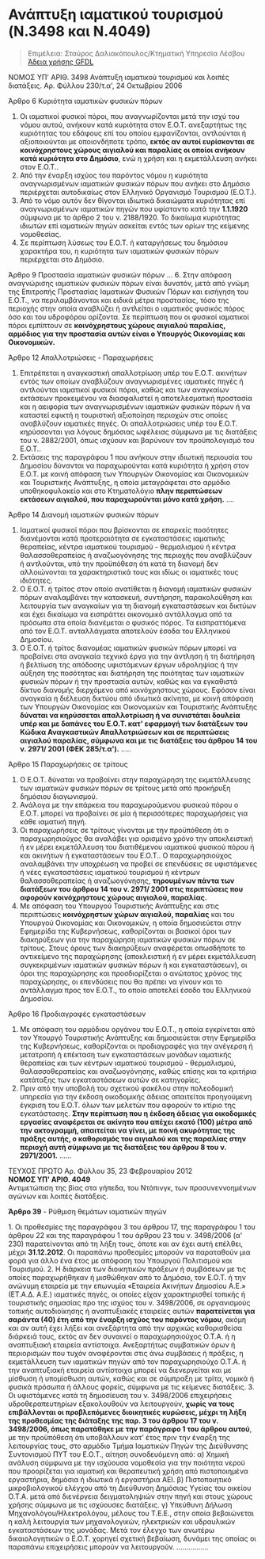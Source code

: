 # Ανάπτυξη ιαματικού τουρισμού (N.3498 και Ν.4049)

> Επιμέλεια: Σταύρος Δαλιακόπουλος/Κτηματική Υπηρεσία Λέσβου
[Άδεια χρήσης GFDL](http://www.gnu.org/licenses/fdl.html>)

ΝΟΜΟΣ ΥΠ' ΑΡΙΘ. 3498
Ανάπτυξη ιαματικού τουρισμού και λοιπές διατάξεις.
Αρ. Φύλλου 230/τ.α', 24 Οκτωβρίου 2006

Άρθρο 6
Κυριότητα ιαματικών φυσικών πόρων
1. Οι ιαματικοί φυσικοί πόροι, που αναγνωρίζονται μετά την ισχύ του νόμου αυτού, ανήκουν κατά κυριότητα στον Ε.Ο.Τ. ανεξαρτήτως της κυριότητας του εδάφους επί του οποίου εμφανίζονται, αντλούνται ή αξιοποιούνται με οποιονδήποτε τρόπο, **εκτός αν αυτοί ευρίσκονται σε κοινόχρηστους χώρους αιγιαλού και παραλίας οι οποίοι ανήκουν κατά κυριότητα στο Δημόσιο**, ενώ η χρήση και η εκμετάλλευση ανήκει στον Ε.Ο.Τ..
2. Από την έναρξη ισχύος του παρόντος νόμου η κυριότητα αναγνωρισμένων ιαματικών φυσικών πόρων που ανήκει στο Δημόσιο περιέρχεται αυτοδικαίως στον Ελληνικό Οργανισμό Τουρισμού (Ε.Ο.Τ.).
3. Από το νόμο αυτόν δεν θίγονται ιδιωτικά δικαιώματα κυριότητας επί αναγνωρισμένων ιαματικών πηγών που υφίσταντο κατά την **1.1.1920** σύμφωνα με το άρθρο 2 του ν. 2188/1920. Το δικαίωμα κυριότητας ιδιωτών επί ιαματικών πηγών ασκείται εντός των ορίων της κείμενης νομοθεσίας.
4. Σε περίπτωση λύσεως του Ε.Ο.Τ. ή καταργήσεως του δημόσιου χαρακτήρα του, η κυριότητα των ιαματικών φυσικών πόρων περιέρχεται στο Δημόσιο.

Άρθρο 9
Προστασία ιαματικών φυσικών πόρων
...
6\. Στην απόφαση αναγνώρισης ιαματικών φυσικών πόρων είναι δυνατόν, μετά από γνώμη της Επιτροπής Προστασίας Ιαματικών Φυσικών Πόρων και εισήγηση του Ε.Ο.Τ., να περιλαμβάνονται και ειδικά μέτρα προστασίας, τόσο της περιοχής στην οποία αναβλύζει ή αντλείται ο ιαματικός φυσικός πόρος όσο και του υδροφόρου ορίζοντα. Σε περίπτωση που οι φυσικοί ιαματικοί πόροι εμπίπτουν σε **κοινόχρηστους χώρους αιγιαλού παραλίας, αρμόδιος για την προστασία αυτών είναι ο Υπουργός Οικονομίας και Οικονομικών.**

Άρθρο 12
Απαλλοτριώσεις - Παραχωρήσεις
1. Επιτρέπεται η αναγκαστική απαλλοτρίωση υπέρ του Ε.Ο.Τ. ακινήτων εντός των οποίων αναβλύζουν αναγνωρισμένες ιαματικές πηγές ή αντλούνται ιαματικοί φυσικοί πόροι, καθώς και των αναγκαίων εκτάσεων προκειμένου να διασφαλιστεί η αποτελεσματική προστασία και η αειφορία των αναγνωρισμένων ιαματικών φυσικών πόρων ή να καταστεί εφικτή η τουριστική αξιοποίηση περιοχών στις οποίες αναβλύζουν ιαματικές πηγές. Οι απαλλοτριώσεις υπέρ του Ε.Ο.Τ. κηρύσσονται για λόγους δημόσιας ωφέλειας σύμφωνα με τις διατάξεις του ν. 2882/2001, όπως ισχύουν και βαρύνουν τον προϋπολογισμό του Ε.Ο.Τ..
2. Εκτάσεις της παραγράφου 1 που ανήκουν στην ιδιωτική περιουσία του Δημοσίου δύνανται να παραχωρούνται κατά κυριότητα ή χρήση στον Ε.Ο.Τ. με κοινή απόφαση των Υπουργών Οικονομίας και Οικονομικών και Τουριστικής Ανάπτυξης, η οποία μεταγράφεται στο αρμόδιο υποθηκοφυλακείο και στο Κτηματολόγιο **πλην περιπτώσεων εκτάσεων αιγιαλού, που παραχωρούνται μόνο κατά χρήση.**
....

Άρθρο 14
Διανομή ιαματικών φυσικών πόρων
1. Ιαματικοί φυσικοί πόροι που βρίσκονται σε επαρκείς ποσότητες διανέμονται κατά προτεραιότητα σε εγκαταστάσεις ιαματικής θεραπείας, κέντρα ιαματικού τουρισμού - θερμαλισμού ή κέντρα θαλασσοθεραπείας ή αναζωογόνησης της περιοχής που αναβλύζουν ή αντλούνται, υπό την προϋπόθεση ότι κατά τη διανομή δεν αλλοιώνονται τα χαρακτηριστικά τους και ιδίως οι ιαματικές τους ιδιότητες.
2. Ο Ε.Ο.Τ. ή τρίτος στον οποίο ανατίθεται η διανομή ιαματικών φυσικών πόρων αναλαμβάνει την κατασκευή, συντήρηση, παρακολούθηση και λειτουργία των αναγκαίων για τη διανομή εγκαταστάσεων και δικτύων και έχει δικαίωμα να εισπράττει οικονομικό αντάλλαγμα από τα πρόσωπα στα οποία διανέμεται ο φυσικός πόρος. Τα εισπραττόμενα από τον Ε.Ο.Τ. ανταλλάγματα αποτελούν έσοδα του Ελληνικού Δημοσίου.
3. Ο Ε.Ο.Τ. ή τρίτος διανομέας ιαματικών φυσικών πόρων μπορεί να προβαίνει στα αναγκαία τεχνικά έργα για την άντληση ή τη διατήρηση ή βελτίωση της απόδοσης υφιστάμενων έργων υδροληψίας ή την αύξηση της ποσότητας και διατήρηση της ποιότητας των ιαματικών φυσικών πόρων ή την προστασία αυτών, καθώς και να εγκαθιστά δίκτυο διανομής διερχόμενο από κοινόχρηστους χώρους. Εφόσον είναι αναγκαία η διέλευση δικτύου από ιδιωτικά ακίνητα, με κοινή απόφαση των Υπουργών Οικονομίας και Οικονομικών και Τουριστικής Ανάπτυξης **δύναται να κηρύσσεται απαλλοτρίωση ή να συνιστάται δουλεία υπέρ και με δαπάνες του Ε.Ο.Τ. κατ' εφαρμογή των διατάξεων του Κώδικα Αναγκαστικών Απαλλοτριώσεων και σε περιπτώσεις αιγιαλού παραλίας, σύμφωνα και με τις διατάξεις του άρθρου 14 του ν. 2971/ 2001 (ΦΕΚ 285/τ.α').**
.....

Άρθρο 15
Παραχωρήσεις σε τρίτους
1. Ο Ε.Ο.Τ. δύναται να προβαίνει στην παραχώρηση της εκμετάλλευσης των ιαματικών φυσικών πόρων σε τρίτους μετά από προκήρυξη δημόσιου διαγωνισμού.
2. Ανάλογα με την επάρκεια του παραχωρούμενου φυσικού πόρου ο Ε.Ο.Τ. μπορεί να προβαίνει σε μία ή περισσότερες παραχωρήσεις για κάθε ιαματική πηγή.
3. Οι παραχωρήσεις σε τρίτους γίνονται με την προϋπόθεση ότι ο παραχωρησιούχος θα αναλάβει για ορισμένο χρόνο την αποκλειστική ή εν μέρει εκμετάλλευση του διατιθέμενου ιαματικού φυσικού πόρου ή και ακινήτων ή εγκαταστάσεων του Ε.Ο.Τ.. Ο παραχωρησιούχος αναλαμβάνει την υποχρέωση να προβεί σε επενδύσεις σε υφιστάμενες ή νέες εγκαταστάσεις ιαματικού τουρισμού ή κέντρων θαλασσοθεραπείας ή αναζωογόνησης, **τηρουμένων πάντα των διατάξεων του άρθρου 14 του ν. 2971/ 2001 στις περιπτώσεις που αφορούν κοινόχρηστους χώρους αιγιαλού, παραλίας.**
4. Με απόφαση του Υπουργού Τουριστικής Ανάπτυξης και στις περιπτώσεις **κοινόχρηστων χώρων αιγιαλού, παραλίας** και του Υπουργού Οικονομίας και Οικονομικών, η οποία δημοσιεύεται στην Εφημερίδα της Κυβερνήσεως, καθορίζονται οι βασικοί όροι των διακηρύξεων για την παραχώρηση ιαματικών φυσικών πόρων σε τρίτους. Στους όρους των διακηρύξεων αναφέρεται οπωσδήποτε το αντικείμενο της παραχώρησης (αποκλειστική ή εν μέρει εκμετάλλευση συγκεκριμένων ιαματικών φυσικών πόρων ή και εγκαταστάσεων), οι όροι της παραχώρησης και προσδιορίζεται ο ανώτατος χρόνος της παραχώρησης, οι επενδύσεις που θα πρέπει να γίνουν και το αντάλλαγμα προς τον Ε.Ο.Τ., το οποίο αποτελεί έσοδο του Ελληνικού Δημοσίου.

Άρθρο 16
Προδιαγραφές εγκαταστάσεων
1. Με απόφαση του αρμόδιου οργάνου του Ε.Ο.Τ., η οποία εγκρίνεται από τον Υπουργό Τουριστικής Ανάπτυξης και δημοσιεύεται στην Εφημερίδα της Κυβερνήσεως, καθορίζονται οι προδιαγραφές για την ανέγερση ή μετατροπή ή επέκταση των εγκαταστάσεων μονάδων ιαματικής θεραπείας και των κέντρων ιαματικού τουρισμού - θερμαλισμού, θαλασσοθεραπείας και αναζωογόνησης, καθώς επίσης και τα κριτήρια κατάταξης των εγκαταστάσεων αυτών σε κατηγορίες.
2. Πριν από την υποβολή του σχετικού φακέλου στην πολεοδομική υπηρεσία για την έκδοση οικοδομικής άδειας απαιτείται προηγούμενη έγκριση του Ε.Ο.Τ. όλων των μελετών που αφορούν το κτίριο της εγκατάστασης. **Στην περίπτωση που η έκδοση άδειας για οικοδομικές εργασίες αναφέρεται σε ακίνητο που απέχει εκατό (100) μέτρα από την ακτογραμμή, απαιτείται να γίνει, με ποινή ακυρότητας της πράξης αυτής, ο καθορισμός του αιγιαλού και της παραλίας στην περιοχή αυτή σύμφωνα με τις διατάξεις του άρθρου 8 του ν. 2971/2001.**
......

ΤΕΥΧΟΣ ΠΡΩΤΟ Αρ. Φύλλου 35, 23 Φεβρουαρίου 2012  
**ΝΟΜΟΣ ΥΠ' ΑΡΙΘ. 4049**  
Αντιμετώπιση της βίας στα γήπεδα, του Ντόπινγκ, των προσυνεννοημένων αγώνων και λοιπές διατάξεις.  

**Άρθρο 39** - Ρύθμιση θεμάτων ιαματικών πηγών  

1\. Οι προθεσμίες της παραγράφου 3 του άρθρου 17, της παραγράφου 1 του άρθρου 22 και της παραγράφου 1 του άρθρου 23 του ν. 3498/2006 (α' 230) παρατείνονται από τη λήξη τους, όποτε και αν έχει αυτή επέλθει, μέχρι **31.12.2012**. Οι παραπάνω προθεσμίες μπορούν να παραταθούν μια φορά για άλλο ένα έτος με απόφαση του Υπουργού Πολιτισμού και Τουρισμού.
2\. Η διάρκεια των διοικητικών πράξεων ή συμβάσεων με τις οποίες παραχωρήθηκαν ή μισθώθηκαν από το Δημόσιο, τον Ε.Ο.Τ. ή την ανώνυμη εταιρεία με την επωνυμία «Εταιρεία Ακινήτων Δημοσίου Α.Ε.» (ΕΤ.Α.Δ. Α.Ε.) ιαματικές πηγές, οι οποίες είχαν χαρακτηρισθεί τοπικής ή τουριστικής σημασίας προ της ισχύος του ν. 3498/2006, σε οργανισμούς τοπικής αυτοδιοίκησης ή αναπτυξιακές εταιρείες αυτών **παρατείνεται για σαράντα (40) έτη από την έναρξη ισχύος του παρόντος νόμου**, ακόμη και αν αυτή έχει λήξει και ανεξάρτητα από την αρχικώς καθορισθείσα διάρκειά τους, εκτός αν δεν συναινεί ο παραχωρησιούχος Ο.Τ.Α. ή η αναπτυξιακή εταιρεία αντίστοιχα. Ανεξαρτήτως συμβατικών όρων ή περιορισμών που τυχόν αναφέρονται στις άνω συμβάσεις ή πράξεις, η εκμετάλλευση των ιαματικών πηγών από τον παραχωρησιούχο Ο.Τ.Α. ή την αναπτυξιακή εταιρεία αντίστοιχα μπορεί να διενεργείται και με μίσθωση ή υπομίσθωση αυτών, καθώς και σε σύμπραξη με τρίτα, νομικά ή φυσικά πρόσωπα ή άλλους φορείς, σύμφωνα με τις κείμενες διατάξεις.
3\. Οι υφιστάμενες κατά τη δημοσίευση του ν. 3498/2006 επιχειρήσεις υδροθεραπευτηρίων εξακολουθούν να λειτουργούν, **χωρίς να τους επιβάλλονται οι προβλεπόμενες διοικητικές κυρώσεις, μέχρι τη λήξη της προθεσμίας της διάταξης της παρ. 3 του άρθρου 17 του ν. 3498/2006, όπως παρατάθηκε με την παράγραφο 1 του άρθρου αυτού**, με την προϋπόθεση ότι υποβάλλουν κατ’ έτος πριν την έναρξη της λειτουργίας τους, στο αρμόδιο Τμήμα Ιαματικών Πηγών της Διεύθυνσης Συντονισμού ΠΥΤ του Ε.Ο.Τ., αίτηση συνοδευόμενη από:
α) Χημική ανάλυση σύμφωνα με την ισχύουσα νομοθεσία για την ποιότητα νερού που προορίζεται για ιαματική και θεραπευτική χρήση από πιστοποιημένα εργαστήρια, δημόσια ή ιδιωτικά ή εργαστήρια ΑΕΙ. 
β) Πιστοποιητικό μικροβιολογικού ελέγχου από τη Διεύθυνση Δημόσιας Υγείας του οικείου Ο.Τ.Α. μετά από διενέργεια δειγματοληψιών στην πηγή και στους χώρους χρήσης σύμφωνα με τις ισχύουσες διατάξεις.
γ) Υπεύθυνη Δήλωση Μηχανολόγου/Ηλεκτρολόγου, μέλους του Τ.Ε.Ε., στην οποία βεβαιώνεται η καλή λειτουργία των μηχανολογικών, ηλεκτρικών και υδραυλικών εγκαταστάσεων της μονάδας. Μετά τον έλεγχο των ανωτέρω δικαιολογητικών ο Ε.Ο.Τ. χορηγεί σχετική βεβαίωση, δυνάμει της οποίας οι παραπάνω επιχειρήσεις μπορούν να λειτουργούν.
................
